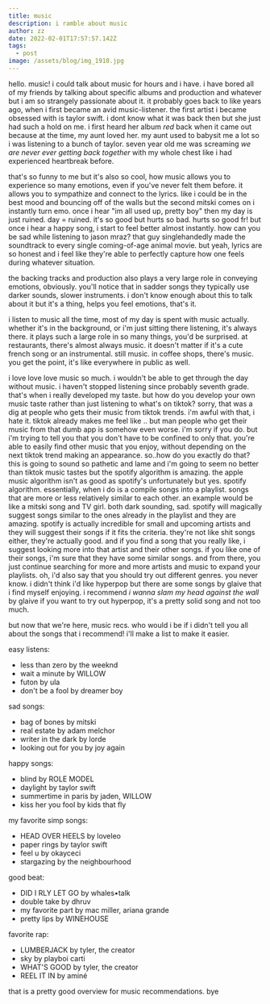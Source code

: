 ```yaml
---
title: music
description: i ramble about music
author: zz
date: 2022-02-01T17:57:57.142Z
tags:
  - post
image: /assets/blog/img_1910.jpg
---
```

hello. music! i could talk about music for hours and i have. i have bored all of my friends by talking about specific albums and production and whatever but i am so strangely passionate about it. it probably goes back to like years ago, when i first became an avid music-listener. the first artist i became obsessed with is taylor swift. i dont know what it was back then but she just had such a hold on me. i first heard her album *red* back when it came out because at the time, my aunt loved her. my aunt used to babysit me a lot so i was listening to a bunch of taylor. seven year old me was screaming *we are never ever getting back together* with my whole chest like i had experienced heartbreak before. 

that's so funny to me but it's also so cool, how music allows you to experience so many emotions, even if you've never felt them before. it allows you to sympathize and connect to the lyrics. like i could be in the best mood and bouncing off of the walls but the second mitski comes on i instantly turn emo. once i hear "im all used up, pretty boy" then my day is just ruined. day = ruined. it's so good but hurts so bad. hurts so good fr! but once i hear a happy song, i start to feel better almost instantly. how can you be sad while listening to jason mraz? that guy singlehandedly made the soundtrack to every single coming-of-age animal movie. but yeah, lyrics are so honest and i feel like they're able to perfectly capture how one feels during whatever situation.

the backing tracks and production also plays a very large role in conveying emotions, obviously. you'll notice that in sadder songs they typically use darker sounds, slower instruments. i don't know enough about this to talk about it but it's a thing, helps you feel emotions, that's it.

i listen to music all the time, most of my day is spent with music actually. whether it's in the background, or i'm just sitting there listening, it's always there. it plays such a large role in so many things, you'd be surprised. at restaurants, there's almost always music. it doesn't matter if it's a cute french song or an instrumental. still music. in coffee shops, there's music. you get the point, it's like everywhere in public as well. 

i love love love music so much. i wouldn't be able to get through the day without music. i haven't stopped listening since probably seventh grade. that's when i really developed my taste. but how do you develop your own music taste rather than just listening to what's on tiktok? sorry, that was a dig at people who gets their music from tiktok trends. i'm awful with that, i hate it. tiktok already makes me feel like .. but man people who get their music from that dumb app is somehow even worse. i'm sorry if you do. but i'm trying to tell you that you don't have to be confined to only that. you're able to easily find other music that you enjoy, without depending on the next tiktok trend making an appearance. so..how do you exactly do that? this is going to sound so pathetic and lame and i'm going to seem no better than tiktok music tastes but the spotify algorithm is amazing. the apple music algorithm isn't as good as spotify's unfortunately but yes. spotify algorithm. essentially, when i do is a compile songs into a playlist. songs that are more or less relatively similar to each other. an example would be like a mitski song and TV girl. both dark sounding, sad. spotify will magically suggest songs similar to the ones already in the playlist and they are amazing. spotify is actually incredible for small and upcoming artists and they will suggest their songs if it fits the criteria. they're not like shit songs either, they're actually good. and if you find a song that you really like, i suggest looking more into that artist and their other songs. if you like one of their songs, i'm sure that they have some similar songs. and from there, you just continue searching for more and more artists and music to expand your playlists. oh, i'd also say that you should try out different genres. you never know. i didn't think i'd like hyperpop but there are some songs by glaive that i find myself enjoying. i recommend *i wanna slam my head against the wall* by glaive if you want to try out hyperpop, it's a pretty solid song and not too much.

but now that we're here, music recs. who would i be if i didn't tell you all about the songs that i recommend! i'll make a list to make it easier.

easy listens:

* less than zero by the weeknd
* wait a minute by WILLOW
* futon by ula
* don't be a fool by dreamer boy

sad songs:

* bag of bones by mitski
* real estate by adam melchor
* writer in the dark by lorde
* looking out for you by joy again

happy songs:

* blind by ROLE MODEL
* daylight by taylor swift
* summertime in paris by jaden, WILLOW
* kiss her you fool by kids that fly

my favorite simp songs:

* HEAD OVER HEELS by loveleo
* paper rings by taylor swift
* feel u by okayceci
* stargazing by the neighbourhood

good beat:

* DID I RLY LET GO by whales•talk
* double take by dhruv
* my favorite part by mac miller, ariana grande
* pretty lips by WINEHOUSE

favorite rap:

* LUMBERJACK by tyler, the creator
* sky by playboi carti
* WHAT'S GOOD by tyler, the creator
* REEL IT IN by aminé



that is a pretty good overview for music recommendations. bye